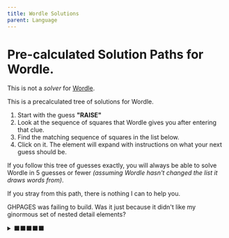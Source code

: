 ```yaml
---
title: Wordle Solutions
parent: Language
---
```


# Pre-calculated Solution Paths for Wordle.

This is not a *solver* for [Wordle](https://www.powerlanguage.co.uk/wordle/).

This is a precalculated tree of solutions for Wordle. 
<!--Don't believe me? Disable javascript and you can still use the tool below.-->

1. Start with the guess **"RAISE"**
2. Look at the sequence of squares that Wordle gives you after entering that clue.
3. Find the matching sequence of squares in the list below.
4. Click on it. The element will expand with instructions on what your next guess should be.

If you follow this tree of guesses exactly, you will always be able to solve Wordle in 5 guesses or fewer *(assuming Wordle hasn't changed the list it draws words from)*.
<!--*(given the same list of 2315 potential solutions which Wordle draws from as of Feb 08 of 2022)*.-->

If you stray from this path, there is nothing I can to help you.



GHPAGES was failing to build. Was it just because it didn't like my ginormous set of nested detail elements?

<details><summary>⬛⬛⬛⬛⬛</summary><div class='sublist'>
<p>Your next guess should be "<b>blond</b>".</p>
<p>If that is not the solution, find the response to "<b>blond</b>" in the list below.</p>
<div class="sublist">
<details><summary>⬛⬛⬛⬛⬛</summary><div class='sublist'>
<p>Your next guess should be "<b>humph</b>".</p>
<p>If that is not the solution, find the response to "<b>humph</b>" in the list below.</p>
</div></details></div></details>











